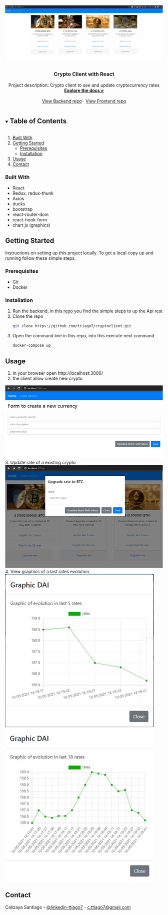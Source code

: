 <!-- PROJECT LOGO -->
<br />
<p align="center">
  <a href="https://github.com/ttiago7/cryptoclient">
    <img src="images/1.JPG" alt="Logo" width="1200" >
  </a> 

  <h3 align="center">Crypto Client with React</h3>

  <p align="center">
    Project description: Crypto client to see and update cryptocurrency rates
    <br />
    <a href="https://github.com/ttiago7/crypto/"><strong>Explore the docs »</strong></a>
    <br />
    <br />
    <a href="https://github.com/ttiago7/crypto">View Backend repo</a>
    ·
    <a href="https://github.com/ttiago7/cryptoclient">View Frontend repo</a>
  </p>
</p>


<!-- TABLE OF CONTENTS -->
<details open="open">
  <summary><h2 style="display: inline-block">Table of Contents</h2></summary>
  <ol>
    <li>
      <a href="#built-with">Built With</a>      
    </li>
    <li>
      <a href="#getting-started">Getting Started</a>
      <ul>
        <li><a href="#prerequisites">Prerequisites</a></li>
        <li><a href="#installation">Installation</a></li>
      </ul>
    </li>
    <li><a href="#usage">Usage</a></li>
    <li><a href="#contact">Contact</a></li>
  </ol>
</details>


### Built With

* React
* Redux, redux-thunk
* Axios
* ducks
* bootstrap
* react-router-dom
* react-hook-form
* chart.js (graphics)

<!-- GETTING STARTED -->
## Getting Started

Instructions on setting up this project locally. To get a local copy up and running follow these simple steps.

### Prerequisites

* Git
* Docker


### Installation

1. Run the backend, in this <a href="https://github.com/ttiago7/crypto" target="_blank">repo</a> you find the simple steps to up the Api rest
2. Clone the repo
   ```sh
   git clone https://github.com/ttiago7/cryptoclient.git
   ```
2. Open the command line in this repo, into this execute next command
   ```sh
   docker-compose up
   ```


<!-- USAGE EXAMPLES -->
## Usage

1. In your browser open http://localhost:3000/ 
2. the client allow create new crypto
<img src="/images/4.JPG" alt="30 last rates"/>
3. Update rate of a existing crypto
<img src="/images/5.JPG" alt="30 last rates"/>
4. View graphics of a last rates evolution
<div class="row">
  <img src="/images/2.JPG" alt="5 last rates" width="475" />
  <img src="/images/3.JPG" alt="30 last rates" width="475" />
</div>

<!-- CONTACT -->
## Contact

Calizaya Santiago - [@linkedin-ttiago7](https://www.linkedin.com/in/ttiago7/) - c.ttiago7@gmail.com
